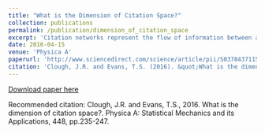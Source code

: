 ```yaml
---
title: "What is the Dimension of Citation Space?"
collection: publications
permalink: /publication/dimension_of_citation_space
excerpt: 'Citation networks represent the flow of information between agents. They are constrained in time and so form directed acyclic graphs which have a causal structure. Here we provide novel quantitative methods to characterise that structure by adapting methods used in the causal set approach to quantum gravity by considering the networks to be embedded in a Minkowski spacetime and measuring its dimension using Myrheim–Meyer and Midpoint-scaling estimates. We illustrate these methods on citation networks from the arXiv, supreme court judgements from the USA, and patents and find that otherwise similar citation networks have measurably different dimensions. We suggest that these differences can be interpreted in terms of the level of diversity or narrowness in citation behaviour.'
date: 2016-04-15
venue: 'Physica A'
paperurl: 'http://www.sciencedirect.com/science/article/pii/S037843711501081X'
citation: 'Clough, J.R. and Evans, T.S. (2016). &quot;What is the dimension of citation space?&quot; <i>Physica A: Statistical Mechanics and its Applications</i>.'
---
```


[Download paper here](https://academic.oup.com/comnet/article/3/2/189/376909)

Recommended citation: Clough, J.R. and Evans, T.S., 2016. What is the dimension of citation space?. Physica A: Statistical Mechanics and its Applications, 448, pp.235-247.
